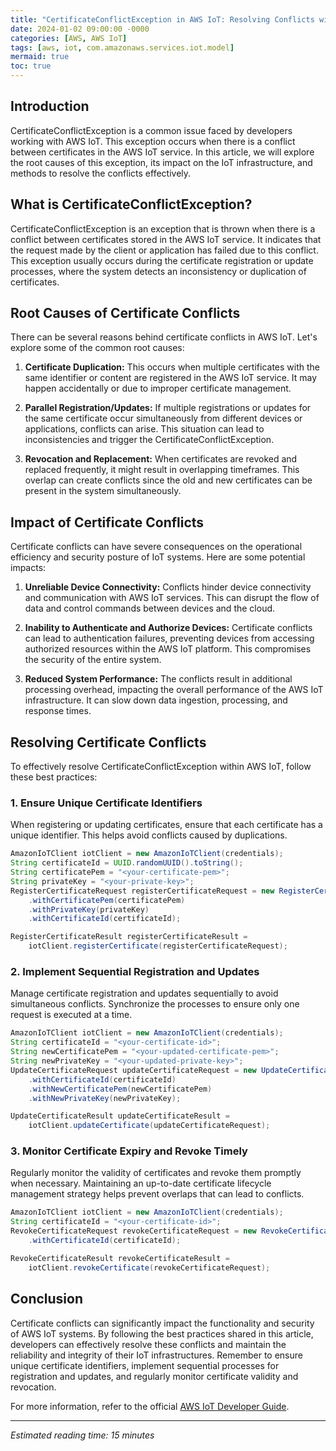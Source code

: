 ```yaml
---
title: "CertificateConflictException in AWS IoT: Resolving Conflicts with Certificates"
date: 2024-01-02 09:00:00 -0000
categories: [AWS, AWS IoT]
tags: [aws, iot, com.amazonaws.services.iot.model]
mermaid: true
toc: true
---
```



## Introduction
CertificateConflictException is a common issue faced by developers working with AWS IoT. This exception occurs when there is a conflict between certificates in the AWS IoT service. In this article, we will explore the root causes of this exception, its impact on the IoT infrastructure, and methods to resolve the conflicts effectively.

## What is CertificateConflictException?
CertificateConflictException is an exception that is thrown when there is a conflict between certificates stored in the AWS IoT service. It indicates that the request made by the client or application has failed due to this conflict. This exception usually occurs during the certificate registration or update processes, where the system detects an inconsistency or duplication of certificates.

## Root Causes of Certificate Conflicts
There can be several reasons behind certificate conflicts in AWS IoT. Let's explore some of the common root causes:

1. **Certificate Duplication:** This occurs when multiple certificates with the same identifier or content are registered in the AWS IoT service. It may happen accidentally or due to improper certificate management.

2. **Parallel Registration/Updates:** If multiple registrations or updates for the same certificate occur simultaneously from different devices or applications, conflicts can arise. This situation can lead to inconsistencies and trigger the CertificateConflictException.

3. **Revocation and Replacement:** When certificates are revoked and replaced frequently, it might result in overlapping timeframes. This overlap can create conflicts since the old and new certificates can be present in the system simultaneously.

## Impact of Certificate Conflicts
Certificate conflicts can have severe consequences on the operational efficiency and security posture of IoT systems. Here are some potential impacts:

1. **Unreliable Device Connectivity:** Conflicts hinder device connectivity and communication with AWS IoT services. This can disrupt the flow of data and control commands between devices and the cloud.

2. **Inability to Authenticate and Authorize Devices:** Certificate conflicts can lead to authentication failures, preventing devices from accessing authorized resources within the AWS IoT platform. This compromises the security of the entire system.

3. **Reduced System Performance:** The conflicts result in additional processing overhead, impacting the overall performance of the AWS IoT infrastructure. It can slow down data ingestion, processing, and response times.

## Resolving Certificate Conflicts
To effectively resolve CertificateConflictException within AWS IoT, follow these best practices:

### 1. Ensure Unique Certificate Identifiers
When registering or updating certificates, ensure that each certificate has a unique identifier. This helps avoid conflicts caused by duplications.

```java
AmazonIoTClient iotClient = new AmazonIoTClient(credentials);
String certificateId = UUID.randomUUID().toString();
String certificatePem = "<your-certificate-pem>";
String privateKey = "<your-private-key>";
RegisterCertificateRequest registerCertificateRequest = new RegisterCertificateRequest()
    .withCertificatePem(certificatePem)
    .withPrivateKey(privateKey)
    .withCertificateId(certificateId);

RegisterCertificateResult registerCertificateResult =
    iotClient.registerCertificate(registerCertificateRequest);
```

### 2. Implement Sequential Registration and Updates
Manage certificate registration and updates sequentially to avoid simultaneous conflicts. Synchronize the processes to ensure only one request is executed at a time.

```java
AmazonIoTClient iotClient = new AmazonIoTClient(credentials);
String certificateId = "<your-certificate-id>";
String newCertificatePem = "<your-updated-certificate-pem>";
String newPrivateKey = "<your-updated-private-key>";
UpdateCertificateRequest updateCertificateRequest = new UpdateCertificateRequest()
    .withCertificateId(certificateId)
    .withNewCertificatePem(newCertificatePem)
    .withNewPrivateKey(newPrivateKey);

UpdateCertificateResult updateCertificateResult =
    iotClient.updateCertificate(updateCertificateRequest);
```

### 3. Monitor Certificate Expiry and Revoke Timely
Regularly monitor the validity of certificates and revoke them promptly when necessary. Maintaining an up-to-date certificate lifecycle management strategy helps prevent overlaps that can lead to conflicts.

```java
AmazonIoTClient iotClient = new AmazonIoTClient(credentials);
String certificateId = "<your-certificate-id>";
RevokeCertificateRequest revokeCertificateRequest = new RevokeCertificateRequest()
    .withCertificateId(certificateId);

RevokeCertificateResult revokeCertificateResult =
    iotClient.revokeCertificate(revokeCertificateRequest);
```

## Conclusion
Certificate conflicts can significantly impact the functionality and security of AWS IoT systems. By following the best practices shared in this article, developers can effectively resolve these conflicts and maintain the reliability and integrity of their IoT infrastructures. Remember to ensure unique certificate identifiers, implement sequential processes for registration and updates, and regularly monitor certificate validity and revocation.

For more information, refer to the official [AWS IoT Developer Guide](https://docs.aws.amazon.com/iot/latest/developerguide/what-is-aws-iot.html).

---
*Estimated reading time: 15 minutes*